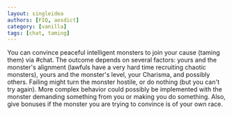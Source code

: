 ```yaml
---
layout: singleidea
authors: [FIQ, aosdict]
category: [vanilla]
tags: [chat, taming]
---
```

You can convince peaceful intelligent monsters to join your cause (taming them) via #chat. The outcome depends on several factors: yours and the monster's alignment (lawfuls have a very hard time recruiting chaotic monsters), yours and the monster's level, your Charisma, and possibly others. Failing might turn the monster hostile, or do nothing (but you can't try again). More complex behavior could possibly be implemented with the monster demanding something from you or making you do something. Also, give bonuses if the monster you are trying to convince is of your own race.
